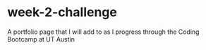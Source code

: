 # week-2-challenge
A portfolio page that I will add to as I progress through the Coding Bootcamp at UT Austin 
